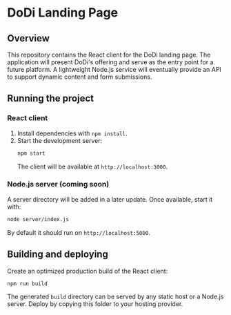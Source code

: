 # DoDi Landing Page

## Overview

This repository contains the React client for the DoDi landing page. The application will present DoDi's offering and serve as the entry point for a future platform. A lightweight Node.js service will eventually provide an API to support dynamic content and form submissions.

## Running the project

### React client

1. Install dependencies with `npm install`.
2. Start the development server:
   ```bash
   npm start
   ```
   The client will be available at `http://localhost:3000`.

### Node.js server (coming soon)

A server directory will be added in a later update. Once available, start it with:
```bash
node server/index.js
```
By default it should run on `http://localhost:5000`.

## Building and deploying

Create an optimized production build of the React client:
```bash
npm run build
```
The generated `build` directory can be served by any static host or a Node.js server. Deploy by copying this folder to your hosting provider.

